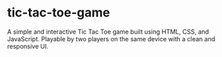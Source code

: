 # tic-tac-toe-game
A simple and interactive Tic Tac Toe game built using HTML, CSS, and JavaScript. Playable by two players on the same device with a clean and responsive UI.
